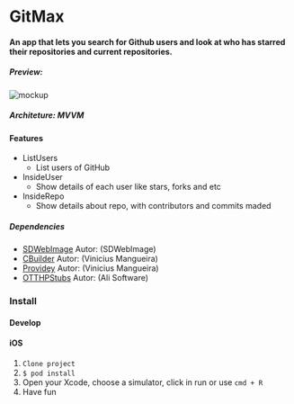 # GitMax 

#### An app that lets you search for Github users and look at who has starred their repositories and current repositories.


##### Preview: 

![mockup](https://user-images.githubusercontent.com/32227073/67043334-356ada80-f100-11e9-8bcd-2fb54cc80be9.png)


##### Architeture: MVVM

#### Features
- ListUsers
  - List users of GitHub 
- InsideUser
  - Show details of each user like stars, forks and etc
- InsideRepo
  - Show details about repo, with contributors and commits maded


##### Dependencies

 - [SDWebImage](https://github.com/SDWebImage/SDWebImage) Autor: (SDWebImage) 
 - [CBuilder](https://github.com/ViniciusDeep/CBuilder) Autor: (Vinicius Mangueira) 
 - [Providey](https://github.com/ViniciusDeep/Providey) Autor: (Vinicius Mangueira)
 - [OTTHPStubs](https://github.com/AliSoftware/OHHTTPStubs) Autor: (Ali Software) 

### Install
#### Develop
#### iOS
1. `Clone project`
2. `$ pod install` 
3. Open  your Xcode, choose a simulator, click in run or use `cmd + R`
4. Have fun
